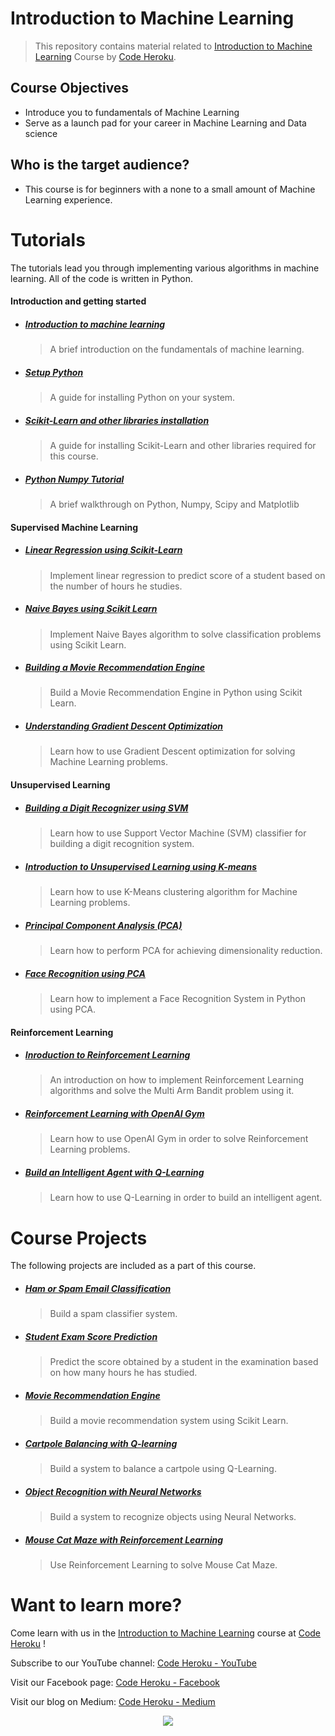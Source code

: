 # Introduction to Machine Learning

> This repository contains material related to [Introduction to Machine Learning](http://codeheroku.com/course?course_id=1) Course by [Code Heroku](http://codeheroku.com).


## Course Objectives

- Introduce you to fundamentals of Machine Learning
- Serve as a launch pad for your career in Machine Learning and Data science

## Who is the target audience?
- This course is for beginners with a none to a small amount of Machine Learning experience.

# Tutorials
The tutorials lead you through implementing various algorithms in machine learning. All of the code is written in Python.

#### Introduction and getting started

- ##### [Introduction to machine learning](http://www.codeheroku.com/course_content?lesson_id=0&course_id=1&section_id=0)

	> A brief introduction on the fundamentals of machine learning.

- ##### [Setup Python](http://www.codeheroku.com/course_content?lesson_id=1&course_id=1&section_id=0)

	> A guide for installing Python on your system.

- ##### [Scikit-Learn and other libraries installation](http://www.codeheroku.com/course_content?lesson_id=2&course_id=1&section_id=0)

	> A guide for installing Scikit-Learn and other libraries required for this course.

- ##### [Python Numpy Tutorial](http://www.codeheroku.com/course_content?lesson_id=3&course_id=1&section_id=0)

	> A brief walkthrough on Python, Numpy, Scipy and Matplotlib


#### Supervised Machine Learning

- ##### [Linear Regression using Scikit-Learn](http://www.codeheroku.com/course_content?lesson_id=0&course_id=1&section_id=1)

	> Implement linear regression to predict score of a student based on the number of hours he studies.

- ##### [Naive Bayes using Scikit Learn](http://www.codeheroku.com/course_content?lesson_id=1&course_id=1&section_id=1)

	> Implement Naive Bayes algorithm to solve classification problems using Scikit Learn.

- ##### [Building a Movie Recommendation Engine](https://github.com/codeheroku/Introduction-to-Machine-Learning/tree/master/Building%20a%20Movie%20Recommendation%20Engine)

	> Build a Movie Recommendation Engine in Python using Scikit Learn.

- ##### [Understanding Gradient Descent Optimization](https://github.com/codeheroku/Introduction-to-Machine-Learning/tree/master/gradient%20descent)

	> Learn how to use Gradient Descent optimization for solving Machine Learning problems.

#### Unsupervised Learning

- ##### [Building a Digit Recognizer using SVM](https://github.com/codeheroku/Introduction-to-Machine-Learning/tree/master/Building%20a%20Digit%20Recognizer)

	> Learn how to use Support Vector Machine (SVM) classifier for building a digit recognition system.

- ##### [Introduction to Unsupervised Learning using K-means](https://github.com/codeheroku/Introduction-to-Machine-Learning/tree/master/K%20Means)

	> Learn how to use K-Means clustering algorithm for Machine Learning problems.

- ##### [Principal Component Analysis (PCA)](https://github.com/codeheroku/Introduction-to-Machine-Learning/tree/master/PCA)

	> Learn how to perform PCA for achieving dimensionality reduction.

- ##### [Face Recognition using PCA](https://github.com/codeheroku/Introduction-to-Machine-Learning/tree/master/Face%20Recognition%20Using%20PCA)

	> Learn how to implement a Face Recognition System in Python using PCA.

#### Reinforcement Learning

- ##### [Inroduction to Reinforcement Learning](https://github.com/codeheroku/Introduction-to-Machine-Learning/tree/master/Reinforcement%20Learning/RL1%20Multiarm%20Bandit)

	> An introduction on how to implement Reinforcement Learning algorithms and solve the Multi Arm Bandit problem using it.

- ##### [Reinforcement Learning with OpenAI Gym](https://github.com/codeheroku/Introduction-to-Machine-Learning/tree/master/Reinforcement%20Learning/RL2%20Value%20Iteration)

	> Learn how to use OpenAI Gym in order to solve Reinforcement Learning problems.

- ##### [Build an Intelligent Agent with Q-Learning](https://github.com/codeheroku/Introduction-to-Machine-Learning/tree/master/Reinforcement%20Learning/RL3%20QLearning)

	> Learn how to use Q-Learning in order to build an intelligent agent.

# Course Projects

The following projects are included as a part of this course.

- ##### [Ham or Spam Email Classification](#)
	> Build a spam classifier system.

- ##### [Student Exam Score Prediction](#)
	> Predict the score obtained by a student in the examination based on how many hours he has studied.

- ##### [Movie Recommendation Engine](https://github.com/codeheroku/Introduction-to-Machine-Learning/tree/master/Building%20a%20Movie%20Recommendation%20Engine)
	> Build a movie recommendation system using Scikit Learn.

- ##### [Cartpole Balancing with Q-learning](#)
	> Build a system to balance a cartpole using Q-Learning.

- ##### [Object Recognition with Neural Networks](#)
	> Build a system to recognize objects using Neural Networks.

- ##### [Mouse Cat Maze with Reinforcement Learning](#)
	> Use Reinforcement Learning to solve Mouse Cat Maze.

# Want to learn more?

Come learn with us in the [Introduction to Machine Learning](http://www.codeheroku.com/course?course_id=1 "Introduction to Machine Learning") course at [Code Heroku](http://www.codeheroku.com/) !

Subscribe to our YouTube channel: [Code Heroku - YouTube](https://www.youtube.com/channel/UCL-_0RrZ3084Ea8Yavtcd9g "Code Heroku - YouTube")

Visit our Facebook page: [Code Heroku - Facebook](https://www.facebook.com/codeheroku "Code Heroku - Facebook")

Visit our blog on Medium: [Code Heroku - Medium](https://medium.com/code-heroku "Code Heroku - Medium")
<br>
<p align="center"><a href="http://www.codeheroku.com/">
 <img src="http://www.codeheroku.com/static/images/logo5.png"></a>
</p>

